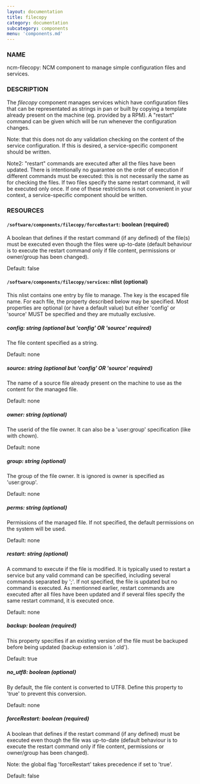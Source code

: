 ```yaml
---
layout: documentation
title: filecopy
category: documentation
subcategory: components
menu: 'components.md'
---
```

### NAME

ncm-filecopy: NCM component to manage simple configuration files and services.

### DESCRIPTION

The _filecopy_ component manages services which have
configuration files that can be representated as strings in pan or built by copying
a template already present on the machine (eg. provided by a RPM).  A "restart"
command can be given which will be run whenever the configuration
changes.  

Note: that this does not do any validation checking on the content of
the service configuration.  If this is desired, a service-specific
component should be written.

Note2: "restart" commands are executed after all the files have been updated. There is intentionally no
guarantee on the order of execution if different commands must be executed: this is not necessarily the same
as for checking the files. If two files specify the same restart command, it will be executed only once. If
one of these restrictions is not convenient in your context, a service-specific
component should be written.

### RESOURCES

#### `/software/components/filecopy/forceRestart`: boolean (required)

A boolean that defines if the restart command (if any defined) of the file(s) 
must be executed even though the files were up-to-date (default behaviour is to execute the
restart command only if file content, permissions or owner/group has been changed).

Default: false

#### `/software/components/filecopy/services`: nlist (optional)

This nlist contains one entry by file to manage. The key is the escaped file name. For each file, the
property described below may be specified. Most properties are optional (or have a default value) but either
'config' or 'source' MUST be specified and they are mutually exclusive.

##### config: string (optional but 'config' OR 'source' required)

The file content specified as a string.

Default: none

##### source: string (optional but 'config' OR 'source' required)

The name of a source file already present on the machine to use as the content for the managed file.

Default: none

##### owner: string (optional)

The userid of the file owner. It can also be a 'user:group' specification (like with chown).

Default: none

##### group: string (optional)

The group of the file owner. It is ignored is owner is specified as 'user:group'.

Default: none

##### perms: string (optional)

Permissions of the managed file. If not specified, the default permissions on the system will be used.

Default: none

##### restart: string (optional)

A command to execute if the file is modified. It is typically used to restart a service but any valid
command can be specified, including several commands separated by ';'. If not specified, the file is
updated but no command is executed. As mentionned earlier, restart commands are executed after all files
have been updated and if several files specify the same restart command, it is executed once.

Default: none

##### backup: boolean (required)

This property specifies if an existing version of the file must be backuped before being updated (backup
extension is '.old').

Default: true

##### no\_utf8: boolean (optional)

By default, the file content is converted to UTF8. Define this property to 'true' to prevent this
conversion.

Default: none

##### forceRestart: boolean (required)

A boolean that defines if the restart command (if any defined) 
must be executed even though the file was up-to-date (default behaviour is to execute the
restart command only if file content, permissions or owner/group has been changed).

Note: the global flag 'forceRestart' takes precedence if set to 'true'.

Default: false
